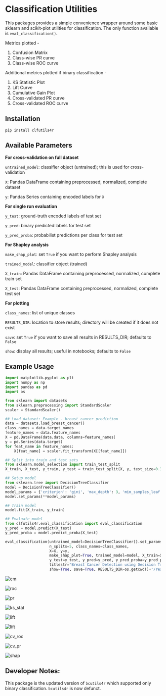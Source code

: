 # Classification Utilities

This packages provides a simple convenience wrapper around some basic sklearn and scikit-plot utilities for classification. The only function available is `eval_classification()`. 

Metrics plotted - 
1. Confusion Matrix
2. Class-wise PR curve
3. Class-wise ROC curve

Additional metrics plotted if binary classification - 
1. KS Statistic Plot
2. Lift Curve
3. Cumulative Gain Plot
4. Cross-validated PR curve
5. Cross-validated ROC curve


## Installation

`pip install clfutils4r`

## Available Parameters

**For cross-validation on full dataset**

`untrained_model`: classifier object (untrained); this is used for cross-validation

`X`: Pandas DataFrame containing preprocessed, normalized, complete dataset

`y`: Pandas Series containing encoded labels for `X`

**For single run evaluation**

`y_test`: ground-truth encoded labels of test set

`y_pred`: binary predicted labels for test set

`y_pred_proba`: probabilist predictions per class for test set

**For Shapley analysis**

`make_shap_plot`: set `True` if you want to perform Shapley analysis

`trained_model`: classifier object (trained)

`X_train`: Pandas DataFrame containing preprocessed, normalized, complete train set

`X_test`: Pandas DataFrame containing preprocessed, normalized, complete test set

**For plotting**

`class_names`: list of unique classes

`RESULTS_DIR`: location to store results; directory will be created if it does not exist

`save`: set `True` if you want to save all results in RESULTS_DIR; defaults to `False`

`show`: display all results; useful in notebooks; defaults to `False`

## Example Usage
```python
import matplotlib.pyplot as plt
import numpy as np
import pandas as pd
import os

from sklearn import datasets
from sklearn.preprocessing import StandardScaler
scaler = StandardScaler()

## Load dataset: Example - breast cancer prediction
data = datasets.load_breast_cancer()
class_names = data.target_names
feature_names = data.feature_names
X = pd.DataFrame(data.data, columns=feature_names)
y = pd.Series(data.target)
for feat_name in feature_names:
    X[feat_name] = scaler.fit_transform(X[[feat_name]]) 

## Split into train and test sets
from sklearn.model_selection import train_test_split
X_train, X_test, y_train, y_test = train_test_split(X, y, test_size=0.30, random_state=42)

## Setup model
from sklearn.tree import DecisionTreeClassifier
model = DecisionTreeClassifier()
model_params = {'criterion': 'gini', 'max_depth': 3, 'min_samples_leaf': 5}
model.set_params(**model_params)

## Train model
model.fit(X_train, y_train)

## Evaluate model
from clfutils4r.eval_classification import eval_classification
y_pred = model.predict(X_test)
y_pred_proba = model.predict_proba(X_test)

eval_classification(untrained_model=DecisionTreeClassifier().set_params(**model_params), 
                    n_splits=5, class_names=class_names, 
                    X=X, y=y, 
                    make_shap_plot=True, trained_model=model, X_train=X_train, X_test=X_test,
                    y_test=y_test, y_pred=y_pred, y_pred_proba=y_pred_proba, 
                    titlestr="Breast Cancer Detection using Decision Tree Classifier",
                    show=True, save=True, RESULTS_DIR=os.getcwd()+'/results')

```
<!-- ### Confusion Matrix -->
![cm](tests/example_classification/results/confusion_matrix.png)
<!-- ![cm](https://github.com/rutujagurav/clfutils4r/blob/main/tests/example_classification/results/confusion_matrix.png) -->

<!-- ### Class-wise ROC curve -->
![roc](tests/example_classification/results/classwise_roc_curve.png)
<!-- ![roc](https://github.com/rutujagurav/clfutils4r/blob/main/tests/example_classification/results/classwise_roc_curve.png) -->

<!-- ### Class-wise PR curve -->
![pr](tests/example_classification/results/classwise_pr_curve.png)
<!-- ![pr](https://github.com/rutujagurav/clfutils4r/blob/main/tests/example_classification/results/classwise_pr_curve.png) -->

<!-- ### KS statistic  -->
![ks_stat](tests/example_classification/results/ks_stat.png)
<!-- ![ks_stat](https://github.com/rutujagurav/clfutils4r/blob/main/tests/example_classification/results/ks_stat.png) -->

<!-- ### Lift Curve  -->
![lift](tests/example_classification/results/lift_curve.png)
<!-- ![lift](https://github.com/rutujagurav/clfutils4r/blob/main/tests/example_classification/results/lift_curve.png) -->

<!-- ### Cumulative Gain Curve  -->
![lift](tests/example_classification/results/cumul_gain.png)
<!-- ![lift](https://github.com/rutujagurav/clfutils4r/blob/main/tests/example_classification/results/cumul_gain.png) -->

<!-- ### Cross-validated ROC curves -->
![cv_roc](tests/example_classification/results/crossvalidation_roc_curve.png)
<!-- ![cv_roc](https://github.com/rutujagurav/clfutils4r/blob/main/tests/example_classification/results/crossvalidation_roc_curve.png) -->

<!-- ### Cross-validated PR curves -->
![cv_pr](tests/example_classification/results/crossvalidation_pr_curve.png)
<!-- ![cv_pr](https://github.com/rutujagurav/clfutils4r/blob/main/tests/example_classification/results/crossvalidation_pr_curve.png) -->

<!-- ### Shapley Analysis Summary Plot -->
![shap](tests/example_classification/results/shap_summary_plot.png)
<!-- ![shap](https://github.com/rutujagurav/clfutils4r/blob/main/tests/example_classification/results/shap_summary_plot.png) -->


## Developer Notes:
This package is the updated version of `bcutils4r` which supported only binary classification. `bcutils4r` is now defunct.